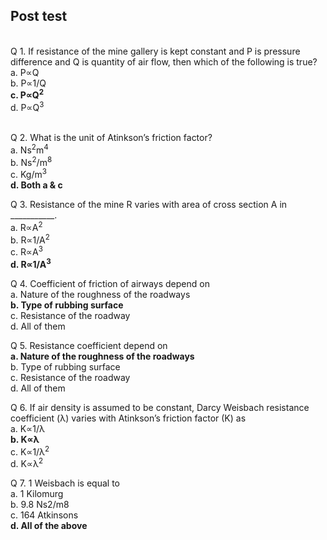 ## Post test
<br>
Q 1. If resistance of the mine gallery is kept constant and P is pressure difference and Q is 
quantity of air flow, then which of the following is true?
<br>
a. P∝Q<br>
b. P∝1/Q<br>
<b>c. P∝Q<sup>2</sup></b><br>
d. P∝Q<sup>3</sup><br><br>

Q 2. What is the unit of Atinkson’s  friction factor?<br>
a. Ns<sup>2</sup>m<sup>4</sup><br>
b. Ns<sup>2</sup>/m<sup>8</sup><br>
c. Kg/m<sup>3</sup><br>
<b>d. Both a & c</b><br>

Q 3. Resistance of the mine R varies with area of cross section A in ___________. <br>
a. R∝A<sup>2</sup><br>
b. R∝1/A<sup>2</sup><br>
c. R∝A<sup>3</sup><br>
<b>d. R∝1/A<sup>3</sup></b><br>

Q 4. Coefficient of friction of airways depend on  <br>
a. Nature of the roughness of the roadways<br>
<b>b. Type of rubbing surface</b><br>
c. Resistance of the roadway<br>
d. All of them<br>


Q 5. Resistance coefficient depend on <br>
<b>a. Nature of the roughness of the roadways</b><br>
b. Type of rubbing surface<br>
c. Resistance of the roadway<br>
d. All of them<br>

Q 6. If air density is assumed to be constant, Darcy Weisbach resistance coefficient (λ) varies with Atinkson’s  friction factor (K) as <br>
a. K∝1/λ <br>
<b>b. K∝λ </b><br>
c. K∝1/λ<sup>2</sup><br>
d. K∝λ<sup>2</sup><br>

Q 7. 1 Weisbach is equal to <br>
a. 1 Kilomurg <br>
b. 9.8 Ns2/m8 <br>
c. 164 Atkinsons<br>
<b>d. All of the above</b><br>
